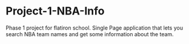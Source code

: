 # Project-1-NBA-Info
Phase 1 project for flatiron school. Single Page application that lets you search NBA team names and get some information about the team.
